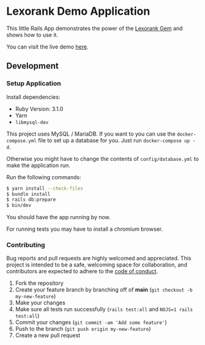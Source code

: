# Lexorank Demo Application

This little Rails App demonstrates the power of the [Lexorank Gem](https://www.github.com/richardboehme/lexorank) and shows how to use it.

You can visit the live demo [here](https://lexorank.richardboeh.me).

## Development

### Setup Application

Install dependencies:

* Ruby Version: 3.1.0
* Yarn
* `libmysql-dev`

This project uses MySQL / MariaDB. If you want to you can use the `docker-compose.yml` file to set up a database for you. Just run `docker-compose up -d`.

Otherwise you might have to change the contents of `config/database.yml` to make the application run.

Run the following commands:
```bash
$ yarn install --check-files
$ bundle install
$ rails db:prepare
$ bin/dev
```

You should have the app running by now.

For running tests you may have to install a chromium browser.

### Contributing

Bug reports and pull requests are highly welcomed and appreciated. This project is intended to be a safe, welcoming space for collaboration, and contributors are expected to adhere to the [code of conduct](CODE_OF_CONDUCT.md).

1. Fork the repository
2. Create your feature branch by branching off of **main** (`git checkout -b my-new-feature`)
3. Make your changes
4. Make sure all tests run successfully (`rails test:all` and `NOJS=1 rails test:all`)
5. Commit your changes (`git commit -am 'Add some feature'`)
6. Push to the branch (`git push origin my-new-feature`)
7. Create a new pull request
